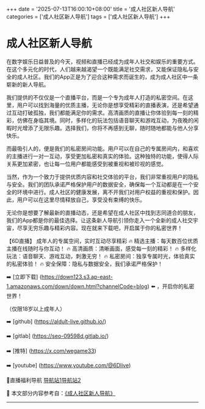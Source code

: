 +++
date = '2025-07-13T16:00:10+08:00'
title = '成人社区新人导航'
categories = ['成人社区新人导航']
tags = ['成人社区新人导航']
+++

# 成人社区新人导航

在数字娱乐日益普及的今天，视频和直播已经成为成年人社交和娱乐的重要方式。在这个多元化的时代，人们越来越渴望一个既能满足社交需求，又能保证隐私与安全的成人社区。我们的App正是为了迎合这种需求而诞生的，成为成人社区中一条崭新的新人导航。

我们提供的不仅仅是一个直播平台，而是一个专为成年人打造的私密空间。在这里，用户可以找到海量的优质主播，无论你是想享受精彩的直播表演，还是希望通过互动打破孤独，我们都能满足你的需求。高清画质的直播让你体验到每一刻的精彩，仿佛在身临其境。同时，多样化的玩法包括语音聊天和游戏互动，为夜晚的闲暇时光增添了无限乐趣。选择我们，你将不再感到无聊，随时随地都能与他人分享快乐。

而最吸引人的，便是我们的私密房间功能。用户可以在自己的专属房间内，和喜欢的主播进行一对一互动，享受更加私密和真实的体验。这种独特的功能，使得人际关系更加紧密，也让每一位用户都能感受到被重视和被珍视的感觉。

当然，作为一个致力于提供优质内容和社交体验的平台，我们非常重视用户的隐私与安全。我们的团队承诺严格保护用户的数据安全，确保每一个互动都是在一个安全的环境中进行。成人社区的健康发展，离不开我们对用户权益的重视和保护。因此，用户可以在这里尽情释放自己，享受没有束缚的快乐。

无论你是想要了解最新的直播动态，还是希望在成人社区中找到志同道合的朋友，我们的App都是你的最佳选择。让这条新人导航引领你走入一个全新的成人社交宇宙，尽享无穷乐趣与精彩内容。现在就来下载吧，开启属于你的私密世界！

【6D直播】
成年人的专属空间，实时互动尽享精彩
🔥 精选主播：每天数百位优质主播在线随时与你互动！
🔥 高清画质：清晰画面，感受每一刻的精彩！
🔥 多样化玩法：语音聊天、游戏互动，刺激无穷！
🔥 私密房间：独享专属时光，体验真实的私密体验！
🔥 安全保障：隐私与数据安全，我们承诺严格保护！

➡️ [立即下载] (https://down123.s3.ap-east-1.amazonaws.com/down/down.html?channelCode=blog) ⬅️ ，开启你的私密世界！

（仅限18岁以上成年人）

➡️ [github] (https://aldult-live.github.io/)

➡️ [gitlab] (https://seo-09598d.gitlab.io/)

➡️ [推特] (https://x.com/wegame33)

➡️ [youtube] (https://www.youtube.com/@6Dlive)

🔞直播福利导航 [导航站1](https://webstack-86085a.gitlab.io/)[导航站2](https://onlygit123-2.github.io/)


📘 本文部分内容参考自：[《成人社区新人导航》](https://github.com/wushiduhuivv/wushi)

---
